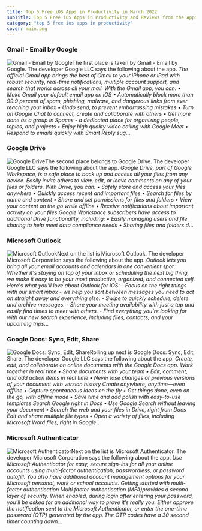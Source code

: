 ```yaml
---
title: Top 5 Free iOS Apps in Productivity in March 2022
subTitle: Top 5 Free iOS Apps in Productivity and Reviews from the AppStore in March 2022.
category: "top 5 free ios apps in productivity"
cover: main.png
---
```


### Gmail - Email by Google

![Gmail - Email by Google](https://is2-ssl.mzstatic.com/image/thumb/Purple122/v4/50/27/7e/50277e30-980e-cd9b-5b3d-0afec87245c5/contsched.trtlnbrl.png/100x100bb.png)The first place is taken by Gmail - Email by Google. The developer Google LLC says the following about the app. _The official Gmail app brings the best of Gmail to your iPhone or iPad with robust security, real-time notifications, multiple account support, and search that works across all your mail.  With the Gmail app, you can: • Make Gmail your default email app on iOS • Automatically block more than 99.9 percent of spam, phishing, malware, and dangerous links from ever reaching your inbox • Undo send, to prevent embarrassing mistakes • Turn on Google Chat to connect, create and collaborate with others • Get more done as a group in Spaces - a dedicated place for organizing people, topics, and projects • Enjoy high quality video calling with Google Meet • Respond to emails quickly with Smart Reply sug_...

### Google Drive

![Google Drive](https://is2-ssl.mzstatic.com/image/thumb/Purple126/v4/89/67/7f/89677f75-1457-4f46-47a6-96ac6f7bc0d2/AppIcon-0-1x_U007emarketing-0-0-0-6-0-0-0-85-220.png/100x100bb.png)The second place belongs to Google Drive. The developer Google LLC says the following about the app. _Google Drive, part of Google Workspace, is a safe place to back up and access all your files from any device. Easily invite others to view, edit, or leave comments on any of your files or folders.  With Drive, you can:  • Safely store and access your files anywhere • Quickly access recent and important files • Search for files by name and content • Share and set permissions for files and folders • View your content on the go while offline • Receive notifications about important activity on your files  Google Workspace subscribers have access to additional Drive functionality, including:  • Easily managing users and file sharing to help meet data compliance needs • Sharing files and folders d_...

### Microsoft Outlook

![Microsoft Outlook](https://is5-ssl.mzstatic.com/image/thumb/Purple122/v4/64/a0/df/64a0df86-f664-a785-1e11-090cadcc2c97/AppIcon-outlook.prod-0-1x_U007emarketing-0-7-0-85-220.png/100x100bb.png)Next on the list is Microsoft Outlook. The developer Microsoft Corporation says the following about the app. _Outlook lets you bring all your email accounts and calendars in one convenient spot. Whether it's staying on top of your inbox or scheduling the next big thing, we make it easy to be your most productive, organized, and connected self.  Here's what you'll love about Outlook for iOS:  - Focus on the right things with our smart inbox - we help you sort between messages you need to act on straight away and everything else.  - Swipe to quickly schedule, delete and archive messages.  - Share your meeting availability with just a tap and easily find times to meet with others.  - Find everything you're looking for with our new search experience, including files, contacts, and your upcoming trips_...

### Google Docs: Sync, Edit, Share

![Google Docs: Sync, Edit, Share](https://is5-ssl.mzstatic.com/image/thumb/Purple116/v4/39/e7/8b/39e78b30-bee2-ca09-4f90-8a42ed696e7c/logo_docs_2020q4_color-0-1x_U007emarketing-0-0-0-6-0-0-85-220.png/100x100bb.png)Rolling up next is Google Docs: Sync, Edit, Share. The developer Google LLC says the following about the app. _Create, edit, and collaborate on online documents with the Google Docs app.  Work together in real time • Share documents with your team • Edit, comment, and add action items in real time • Never lose changes or previous versions of your document with version history  Create anywhere, anytime—even offline • Capture spontaneous ideas on the fly • Get things done, even on the go, with offline mode • Save time and add polish with easy-to-use templates  Search Google right in Docs • Use Google Search without leaving your document • Search the web and your files in Drive, right from Docs  Edit and share multiple file types • Open a variety of files, including Microsoft Word files, right in Google_...

### Microsoft Authenticator

![Microsoft Authenticator](https://is3-ssl.mzstatic.com/image/thumb/Purple116/v4/ca/33/f8/ca33f889-60b5-e14a-8eb4-7d8c48925464/AppIcon-0-0-1x_U007emarketing-0-0-0-10-0-0-sRGB-0-0-0-GLES2_U002c0-512MB-85-220-0-0.png/100x100bb.png)Next on the list is Microsoft Authenticator. The developer Microsoft Corporation says the following about the app. _Use Microsoft Authenticator for easy, secure sign-ins for all your online accounts using multi-factor authentication, passwordless, or password autofill. You also have additional account management options for your Microsoft personal, work or school accounts.  Getting started with multi-factor authentication  Multi factor authentication (MFA)provides a second layer of security. When enabled, during login after entering your password, you’ll be asked for an additional way to prove it’s really you. Either approve the notification sent to the Microsoft Authenticator, or enter the one-time password (OTP) generated by the app. The OTP codes have a 30 second timer counting down_...

